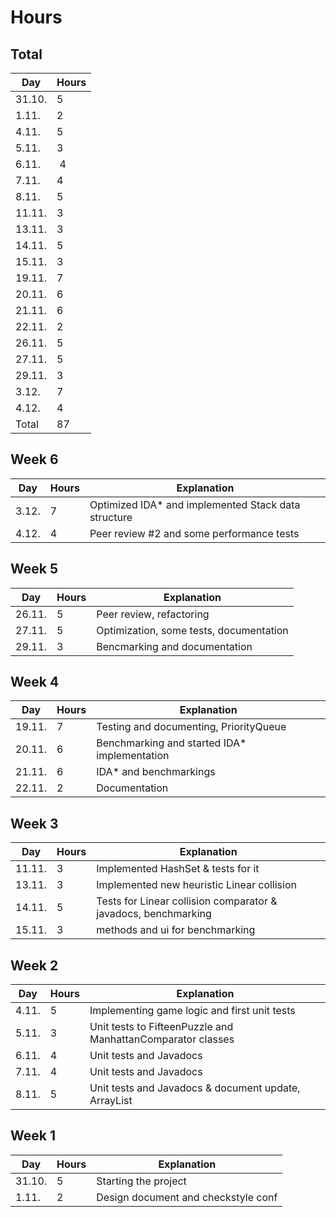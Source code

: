 # Hours

## Total

Day | Hours
----|------
31.10. | 5
1.11. | 2
4.11. | 5
5.11. | 3
6.11. | 4
7.11. | 4
8.11. | 5
11.11. | 3
13.11. | 3
14.11. | 5
15.11. | 3
19.11. | 7
20.11. | 6
21.11. | 6
22.11. | 2
26.11. | 5
27.11. | 5
29.11. | 3
3.12. | 7
4.12. | 4
Total | 87

## Week 6

Day | Hours | Explanation
----|-------|------------
3.12. | 7 | Optimized IDA* and implemented Stack data structure
4.12. | 4 | Peer review #2 and some performance tests

## Week 5

Day | Hours | Explanation
----|-------|------------
26.11. | 5 | Peer review, refactoring
27.11. | 5 | Optimization, some tests, documentation
29.11. | 3 | Bencmarking and documentation

## Week 4

Day | Hours | Explanation
----|-------|------------
19.11. | 7 | Testing and documenting, PriorityQueue
20.11. | 6 | Benchmarking and started IDA* implementation
21.11. | 6 | IDA* and benchmarkings
22.11. | 2 | Documentation

## Week 3

Day | Hours | Explanation
----|-------|------------
11.11. | 3 | Implemented HashSet & tests for it
13.11. | 3 | Implemented new heuristic Linear collision
14.11. | 5 | Tests for Linear collision comparator & javadocs, benchmarking
15.11. | 3 | methods and ui for benchmarking

## Week 2

Day | Hours | Explanation
----|-------|------------
4.11. | 5 | Implementing game logic and first unit tests
5.11. | 3 | Unit tests to FifteenPuzzle and ManhattanComparator classes
6.11. | 4 | Unit tests and Javadocs
7.11. | 4 | Unit tests and Javadocs
8.11. | 5 | Unit tests and Javadocs & document update, ArrayList

## Week 1

Day | Hours | Explanation
----|-------|------------
31.10. | 5 | Starting the project
1.11. | 2 | Design document and checkstyle conf